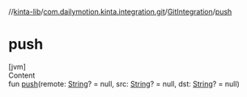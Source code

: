 //[kinta-lib](../../../index.md)/[com.dailymotion.kinta.integration.git](../index.md)/[GitIntegration](index.md)/[push](push.md)



# push  
[jvm]  
Content  
fun [push](push.md)(remote: [String](https://kotlinlang.org/api/latest/jvm/stdlib/kotlin/-string/index.html)? = null, src: [String](https://kotlinlang.org/api/latest/jvm/stdlib/kotlin/-string/index.html)? = null, dst: [String](https://kotlinlang.org/api/latest/jvm/stdlib/kotlin/-string/index.html)? = null)  



